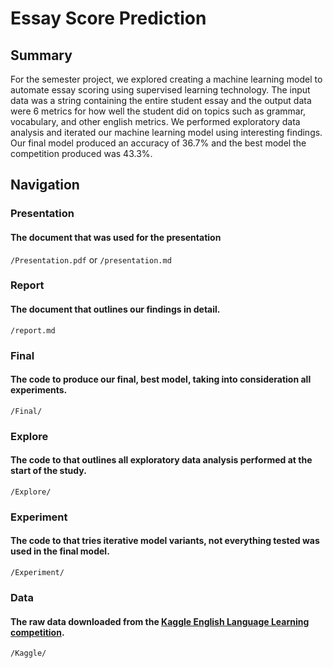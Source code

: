 # Essay Score Prediction

## Summary
For the semester project, we explored creating a machine learning model to automate essay scoring using supervised learning technology. The input data was a string containing the entire student essay and the output data were 6 metrics for how well the student did on topics such as grammar, vocabulary, and other english metrics. We performed exploratory data analysis and iterated our machine learning model using interesting findings. Our final model produced an accuracy of 36.7% and the best model the competition produced was 43.3%.

## Navigation

### Presentation
#### The document that was used for the presentation
`/Presentation.pdf` or `/presentation.md`

### Report
#### The document that outlines our findings in detail.
`/report.md`

### Final
#### The code to produce our final, best model, taking into consideration all experiments.
`/Final/`

### Explore
#### The code to that outlines all exploratory data analysis performed at the start of the study.
`/Explore/`

### Experiment
#### The code to that tries iterative model variants, not everything tested was used in the final model.
`/Experiment/`

### Data
#### The raw data downloaded from the [Kaggle English Language Learning competition](https://www.kaggle.com/competitions/feedback-prize-english-language-learning/data).
`/Kaggle/`



